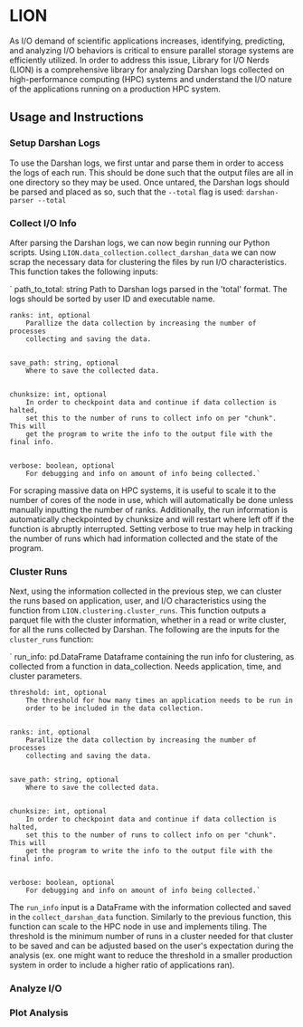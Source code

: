 # LION

As I/O demand of scientific applications increases, identifying, predicting, and analyzing I/O behaviors is critical to ensure parallel storage systems are efficiently utilized. In order to address this issue, Library for I/O Nerds (LION) is a comprehensive library for analyzing Darshan logs collected on high-performance computing (HPC) systems and understand the I/O nature of the applications running on a production HPC system.

## Usage and Instructions
### Setup Darshan Logs
To use the Darshan logs, we first untar and parse them in order to access the logs of each run. This should be done such that the output files are all in one directory so they may be used. Once untared, the Darshan logs should be parsed and placed as so, such that the `--total` flag is used:
`darshan-parser --total`
### Collect I/O Info
After parsing the Darshan logs, we can now begin running our Python scripts. Using `LION.data_collection.collect_darshan_data` we can now scrap the necessary data for clustering the files by run I/O characteristics. This function takes the following inputs:

`   path_to_total: string
        Path to Darshan logs parsed in the 'total' format. The logs should be
        sorted by user ID and executable name.


    ranks: int, optional
        Parallize the data collection by increasing the number of processes
        collecting and saving the data.


    save_path: string, optional
        Where to save the collected data.


    chunksize: int, optional
        In order to checkpoint data and continue if data collection is halted,
        set this to the number of runs to collect info on per "chunk". This will
        get the program to write the info to the output file with the final info.


    verbose: boolean, optional
        For debugging and info on amount of info being collected.`
  
For scraping massive data on HPC systems, it is useful to scale it to the number of cores of the node in use, which will automatically be done unless manually inputting the number of ranks. Additionally, the run information is automatically checkpointed by chunksize and will restart where left off if the function is abruptly interrupted. Setting verbose to true may help in tracking the number of runs which had information collected and the state of the program. 
### Cluster Runs
Next, using the information collected in the previous step, we can cluster the runs based on application, user, and I/O characteristics using the function from `LION.clustering.cluster_runs`. This function outputs a parquet file with the cluster information, whether in a read or write cluster, for all the runs collected by Darshan. The following are the inputs for the `cluster_runs` function:

`   run_info: pd.DataFrame
        Dataframe containing the run info for clustering, as collected from 
        a function in data_collection. Needs application, time, and cluster
        parameters.


    threshold: int, optional
        The threshold for how many times an application needs to be run in 
        order to be included in the data collection.


    ranks: int, optional
        Parallize the data collection by increasing the number of processes
        collecting and saving the data.


    save_path: string, optional
        Where to save the collected data.


    chunksize: int, optional
        In order to checkpoint data and continue if data collection is halted,
        set this to the number of runs to collect info on per "chunk". This will
        get the program to write the info to the output file with the final info.


    verbose: boolean, optional
        For debugging and info on amount of info being collected.`

The `run_info` input is a DataFrame with the information collected and saved in the `collect_darshan_data` function. Similarly to the previous function, this function can scale to the HPC node in use and implements tiling. The threshold is the minimum number of runs in a cluster needed for that cluster to be saved and can be adjusted based on the user's expectation during the analysis (ex. one might want to reduce the threshold in a smaller production system in order to include a higher ratio of applications ran). 
### Analyze I/O
### Plot Analysis

